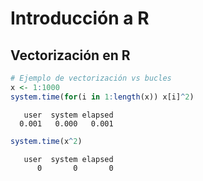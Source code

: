 # Introducción a R


## Vectorización en R

``` r
# Ejemplo de vectorización vs bucles
x <- 1:1000
system.time(for(i in 1:length(x)) x[i]^2)
```

       user  system elapsed 
      0.001   0.000   0.001 

``` r
system.time(x^2)
```

       user  system elapsed 
          0       0       0 
